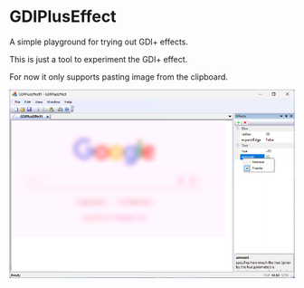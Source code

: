 # GDIPlusEffect
A simple playground for trying out GDI+ effects.

This is just a tool to experiment the GDI+ effect.

For now it only supports pasting image from the clipboard.



![GDIPlusEffect.png](GDIPlusEffect.png)
